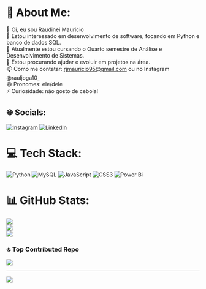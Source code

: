 # 💫 About Me:
👋 Oi, eu sou Raudinei Mauricio<br>👀 Estou interessado em desenvolvimento de software, focando em Python e banco de dados SQL.<br>🌱 Atualmente estou cursando o Quarto semestre de Análise e Desenvolvimento de Sistemas.<br>💞️ Estou procurando ajudar e evoluir em projetos na área.<br>📫 Como me contatar: rjmauricio95@gmail.com ou no Instagram @rauljoga10_<br>😄 Pronomes: ele/dele<br>⚡ Curiosidade: não gosto de cebola!


## 🌐 Socials:
[![Instagram](https://img.shields.io/badge/Instagram-%23E4405F.svg?logo=Instagram&logoColor=white)](https://instagram.com/rauljoga10_) [![LinkedIn](https://img.shields.io/badge/LinkedIn-%230077B5.svg?logo=linkedin&logoColor=white)](https://linkedin.com/in/raudinei-mauricio)
 

# 💻 Tech Stack:
![Python](https://img.shields.io/badge/python-3670A0?style=for-the-badge&logo=python&logoColor=ffdd54) ![MySQL](https://img.shields.io/badge/mysql-4479A1.svg?style=for-the-badge&logo=mysql&logoColor=white) ![JavaScript](https://img.shields.io/badge/javascript-%23323330.svg?style=for-the-badge&logo=javascript&logoColor=%23F7DF1E) ![CSS3](https://img.shields.io/badge/css3-%231572B6.svg?style=for-the-badge&logo=css3&logoColor=white) ![Power Bi](https://img.shields.io/badge/power_bi-F2C811?style=for-the-badge&logo=powerbi&logoColor=black)
# 📊 GitHub Stats:
![](https://github-readme-stats.vercel.app/api?username=RaudineiMauricio&theme=neon&hide_border=false&include_all_commits=true&count_private=true)<br/>
![](https://github-readme-streak-stats.herokuapp.com/?user=RaudineiMauricio&theme=neon&hide_border=false)<br/>
![](https://github-readme-stats.vercel.app/api/top-langs/?username=RaudineiMauricio&theme=neon&hide_border=false&include_all_commits=true&count_private=true&layout=compact)

### 🔝 Top Contributed Repo
![](https://github-contributor-stats.vercel.app/api?username=RaudineiMauricio&limit=5&theme=dark&combine_all_yearly_contributions=true)

---
[![](https://visitcount.itsvg.in/api?id=RaudineiMauricio&icon=2&color=13)](https://visitcount.itsvg.in)

<!-- Proudly created with GPRM ( https://gprm.itsvg.in ) -->
